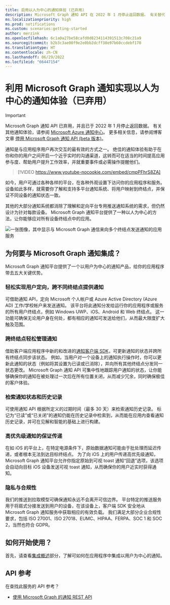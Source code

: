```yaml
---
title: 启用以人为中心的通知体验 (已弃用)
description: Microsoft Graph 通知 API 在 2022 年 1 月停止返回数据。 有关替代体验，请参阅 Azure 通知中心文档。
ms.localizationpriority: high
ms.prod: notifications
ms.custom: scenarios:getting-started
author: merzink
ms.openlocfilehash: 6c1a0a27be58cafd0d8234114391513c708c21a9
ms.sourcegitcommit: b2b3c3ae00f9e2e0bb2dcff30e97b60ccdebf170
ms.translationtype: HT
ms.contentlocale: zh-CN
ms.lasthandoff: 06/29/2022
ms.locfileid: "66447154"
---
```

# <a name="enabling-human-centric-notification-experiences-using-microsoft-graph-notifications-deprecated"></a>利用 Microsoft Graph 通知实现以人为中心的通知体验（已弃用）

> [!IMPORTANT]
> Microsoft Graph 通知 API 已弃用，并且已于 2022 年 1 月停止返回数据。 有关其他通知体验，请参阅 [Microsoft Azure 通知中心](/azure/notification-hubs)。 更多相关信息，请参阅博客文章 [停用 Microsoft Graph 通知 API (beta 版本)](https://devblogs.microsoft.com/microsoft365dev/retiring-microsoft-graph-notifications/)。

通知是与应用程序用户再次交互的最有效的方式之一。 绝佳的通知体验有助于在你和你的用户之间开启一个近乎实时的沟通渠道，这转而可在适当的时间提高应用参与度、帮助用户提升工作效率，并就重要事件或必需操作提醒他们。

> [!VIDEO https://www.youtube-nocookie.com/embed/cmpPFhrS8ZA]

如今，用户可通过各种各样的平台，在各种外观设置下访问你的应用程序和服务。 设备如此多样，就需要你了解和支持多平台通知系统、将用户映射到终结点，并保证不同设备的通知状态一致。

其他的大部分通知系统都消除了理解和定向平台专用推送通知系统的需求，但仍然设计为针对每款设备。 Microsoft Graph 通知平台提供了一种以人为中心的方法，让你能够应对所有设备终结点中的应用。

![一张图像，其中显示与 Microsoft Graph 通信来向多个终结点发送通知的应用服务](images/notifications-flow-overview.png)

## <a name="why-integrate-with-microsoft-graph-notifications"></a>为何要与 Microsoft Graph 通知集成？

Microsoft Graph 通知平台提供了一个以用户为中心的通知产品，给你的应用程序带去五大关键优势。

### <a name="effortlessly-target-your-user-for-notification-delivery-across-different-endpoints"></a>轻松实现用户定向，跨不同终结点提供通知

可借助通知 API，定向 Microsoft 个人帐户或 Azure Active Directory (Azure AD) 工作/学校帐户来发送通知。 该平台将此通知分发给运行你的应用程序或服务的所有用户终结点，例如 Windows UWP、iOS、Android 和 Web 终结点。 这一功能可确保无论用户身在何处，都有相应的通知可发送给他们，从而最大限度扩大触及范围。

### <a name="easily-manage-notifications-across-endpoints"></a>跨终结点轻松管理通知

借助客户端应用程序中新的和改进的[通知客户端 SDK](https://aka.ms/GNSDK)，可更新通知的状态并跨所有终结点同步该状态。 例如，当用户对一个设备上的通知执行操作时，你可以更新此通知的状态（例如将其设置为已读或已消除），并向所有其他终结点分发同一状态更改。 Microsoft Graph 通知 API 可集中性地跟踪用户通知的状态，让你能够确保你的通知在被处理过一次后在所有位置关闭，从而减少冗余，同时确保极佳的客户体验。

### <a name="retrieve-notification-state-and-history"></a>检索通知状态和历史记录

可使用通知 API 根据所定义的过期时间（最多 30 天）来检索通知历史记录。 标记为“已读”或“已关闭”的通知仍能在历史记录中检索到，从而能在应用内查看通知历史记录，并可在见解和智能的基础上进行构建。

### <a name="guaranteed-delivery-for-high-priority-notifications"></a>高优先级通知的保证传递

在如 iOS 的平台上，在特定电源条件下，原始数据通知可能由于批处理而延迟传递，或者根本无法到达目标终结点。 为了向 iOS 上的用户传递高优先级通知，Microsoft Graph 通知平台允许你指定原始到可视 toast 通知“回退”选项，该选项会自动向目标 iOS 设备发送可视 toast 通知，从而确保你的用户近实时获得通知。   

### <a name="privacy-and-compliance"></a>隐私与合规性

我们的推送到拉取模型可确保通知永远不会离开可信边界。 平台特定的推送服务用于将肩式分接发送到用户的设备，在该设备上，客户端 SDK 安全地从 Microsoft Graph 通知服务中获取相应的有效负载。 我们满足大部分企业合规性要求，包括 ISO 27001、ISO 27018、EUMC、HIPAA、FERPA、SOC 1 和 SOC 2，当然也符合 GDPR。

## <a name="how-do-i-get-started"></a>如何开始使用？

首先，请查看[集成概述](notifications-integration-e2e-overview.md)部分，了解可如何在应用程序中集成以用户为中心的通知。

## <a name="api-reference"></a>API 参考
在查找此服务的 API 参考？

- [使用 Microsoft Graph 的通知 REST API](/graph/api/resources/notifications-api-overview?view=graph-rest-beta&preserve-view=true)
